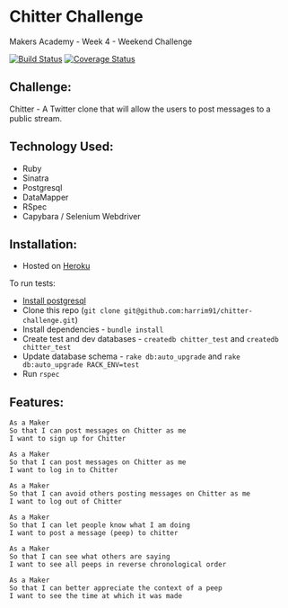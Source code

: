 Chitter Challenge
=================

Makers Academy - Week 4 - Weekend Challenge

[![Build Status](https://travis-ci.org/harrim91/chitter-challenge.svg?branch=master)](https://travis-ci.org/harrim91/chitter-challenge)
[![Coverage Status](https://coveralls.io/repos/github/harrim91/chitter-challenge/badge.svg?branch=master)](https://coveralls.io/github/harrim91/chitter-challenge?branch=master)

Challenge:
-------

Chitter - A Twitter clone that will allow the users to post messages to a public stream.

Technology Used:
-------
- Ruby
- Sinatra
- Postgresql
- DataMapper
- RSpec
- Capybara / Selenium Webdriver

Installation:
-------
- Hosted on [Heroku](https://pure-meadow-79496.herokuapp.com/)

To run tests:
- [Install postgresql](https://www.moncefbelyamani.com/how-to-install-postgresql-on-a-mac-with-homebrew-and-lunchy/)
- Clone this repo (`git clone git@github.com:harrim91/chitter-challenge.git`)
- Install dependencies - `bundle install`
- Create test and dev databases - `createdb chitter_test` and `createdb chitter_test`
- Update database schema - `rake db:auto_upgrade` and `rake db:auto_upgrade RACK_ENV=test`
- Run `rspec`

Features:
-------

```
As a Maker
So that I can post messages on Chitter as me
I want to sign up for Chitter

As a Maker
So that I can post messages on Chitter as me
I want to log in to Chitter

As a Maker
So that I can avoid others posting messages on Chitter as me
I want to log out of Chitter

As a Maker
So that I can let people know what I am doing
I want to post a message (peep) to chitter

As a Maker
So that I can see what others are saying
I want to see all peeps in reverse chronological order

As a Maker
So that I can better appreciate the context of a peep
I want to see the time at which it was made
```
